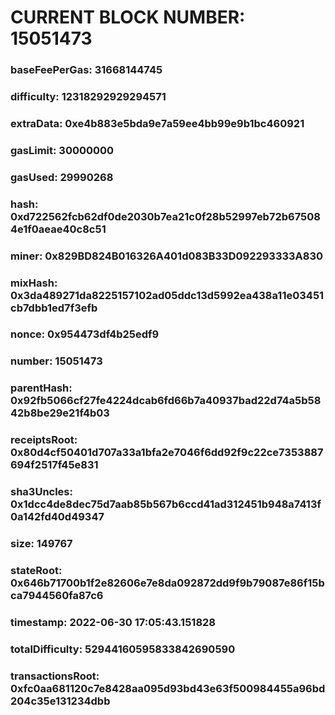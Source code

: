 # CURRENT BLOCK NUMBER: 15051473

### baseFeePerGas: 31668144745
### difficulty: 12318292929294571
### extraData: 0xe4b883e5bda9e7a59ee4bb99e9b1bc460921
### gasLimit: 30000000
### gasUsed: 29990268
### hash: 0xd722562fcb62df0de2030b7ea21c0f28b52997eb72b675084e1f0aeae40c8c51
### miner: 0x829BD824B016326A401d083B33D092293333A830
### mixHash: 0x3da489271da8225157102ad05ddc13d5992ea438a11e03451cb7dbb1ed7f3efb
### nonce: 0x954473df4b25edf9
### number: 15051473
### parentHash: 0x92fb5066cf27fe4224dcab6fd66b7a40937bad22d74a5b5842b8be29e21f4b03
### receiptsRoot: 0x80d4cf50401d707a33a1bfa2e7046f6dd92f9c22ce7353887694f2517f45e831
### sha3Uncles: 0x1dcc4de8dec75d7aab85b567b6ccd41ad312451b948a7413f0a142fd40d49347
### size: 149767
### stateRoot: 0x646b71700b1f2e82606e7e8da092872dd9f9b79087e86f15bca7944560fa87c6
### timestamp: 2022-06-30 17:05:43.151828
### totalDifficulty: 52944160595833842690590
### transactionsRoot: 0xfc0aa681120c7e8428aa095d93bd43e63f500984455a96bd204c35e131234dbb
